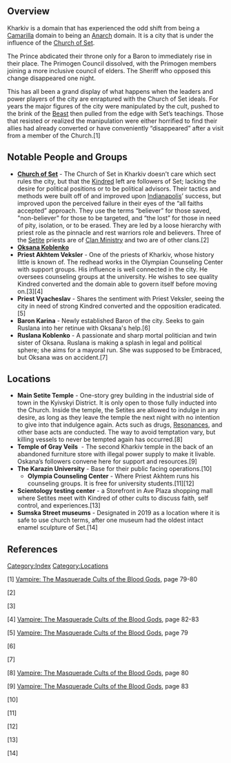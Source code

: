 ## Overview

Kharkiv is a domain that has experienced the odd shift from being a
[Camarilla](./camarilla.md)
domain to being an
[Anarch](./anarch.md) domain. It
is a city that is under the influence of the
[Church of Set](./church_set.md).

The Prince abdicated their throne only for a Baron to immediately rise
in their place. The Primogen Council dissolved, with the Primogen
members joining a more inclusive council of elders. The Sheriff who
opposed this change disappeared one night.

This has all been a grand display of what happens when the leaders and
power players of the city are enraptured with the Church of Set ideals.
For years the major figures of the city were manipulated by the cult,
pushed to the brink of the
<a href="Beast" class="wikilink" title="Beast">Beast</a> then pulled
from the edge with Set’s teachings. Those that resisted or realized the
manipulation were either horrified to find their allies had already
converted or have conveniently “disappeared” after a visit from a member
of the Church.[1]

## Notable People and Groups

- **[Church of Set](./church_set.md)** - The Church of Set in Kharkiv doesn't care which sect rules
  the city, but that the
  <a href="Kindred" class="wikilink" title="Kindred">Kindred</a> left
  are followers of Set; lacking the desire for political positions or to
  be political advisors. Their tactics and methods were built off of and
  improved upon [Indianapolis](./indianapolis_in.md)’ success, but improved upon the
  perceived failure in their eyes of the “all faiths accepted” approach.
  They use the terms “believer” for those saved, "non-believer" for
  those to be targeted, and “the lost” for those in need of pity,
  isolation, or to be erased. They are led by a loose hierarchy with
  priest role as the pinnacle and rest warriors role and believers.
  Three of the
  [Setite](./church_set.md)
  priests are of
  [Clan Ministry](./ministry.md) and two are of other clans.[2]
- **<a href="Oksana_Koblenko" class="wikilink"
  title="Oksana Koblenko">Oksana Koblenko</a>**
- **Priest Akhtem Veksler** - One of the priests of Kharkiv, whose
  history little is known of. The redhead works in the Olympian
  Counseling Center with support groups. His influence is well connected
  in the city. He oversees counseling groups at the university. He
  wishes to see quality Kindred converted and the domain able to govern
  itself before moving on.[3][4]
- **Priest Vyacheslav** - Shares the sentiment with Priest Veksler,
  seeing the city in need of strong Kindred converted and the opposition
  eradicated.[5]
- **Baron Karina** - Newly established Baron of the city. Seeks to gain
  Ruslana into her retinue with Oksana's help.[6]
- **Ruslana Koblenko** - A passionate and sharp mortal politician and
  twin sister of Oksana. Ruslana is making a splash in legal and
  political sphere; she aims for a mayoral run. She was supposed to be
  Embraced, but Oksana was on accident.[7]

## Locations

- **Main Setite Temple** - One-story grey building in the industrial
  side of town in the Kyivskyi District. It is only open to those fully
  inducted into the Church. Inside the temple, the Setites are allowed
  to indulge in any desire, as long as they leave the temple the next
  night with no intention to give into that indulgence again. Acts such
  as drugs,
  [Resonances](./resonance.md),
  and other base acts are conducted. The way to avoid temptation vary,
  but killing vessels to never be tempted again has occurred.[8]
- **Temple of Gray Veils**  - The second Kharkiv temple in the back of
  an abandoned furniture store with illegal power supply to make it
  livable. Oskana’s followers convene here for support and resources.[9]
- **The Karazin University** - Base for their public facing
  operations.[10]
  - **Olympia Counseling Center** - Where Priest Akhtem runs his
    counseling groups. It is free for university students.[11][12]
- **Scientology testing center** - a Storefront in Ave Plaza shopping
  mall where Setites meet with Kindred of other cults to discuss faith,
  self control, and experiences.[13] 
- **Sumska Street museums** - Designated in 2019 as a location where it
  is safe to use church terms, after one museum had the oldest intact
  enamel sculpture of Set.[14]

## References

<a href="Category:Index" class="wikilink"
title="Category:Index">Category:Index</a>
<a href="Category:Locations" class="wikilink"
title="Category:Locations">Category:Locations</a>

[1] <a href="Vampire:_The_Masquerade_Cults_of_the_Blood_Gods"
class="wikilink"
title="Vampire: The Masquerade Cults of the Blood Gods">Vampire: The
Masquerade Cults of the Blood Gods</a>, page 79-80

[2]

[3]

[4] <a href="Vampire:_The_Masquerade_Cults_of_the_Blood_Gods"
class="wikilink"
title="Vampire: The Masquerade Cults of the Blood Gods">Vampire: The
Masquerade Cults of the Blood Gods</a>, page 82-83

[5] <a href="Vampire:_The_Masquerade_Cults_of_the_Blood_Gods"
class="wikilink"
title="Vampire: The Masquerade Cults of the Blood Gods">Vampire: The
Masquerade Cults of the Blood Gods</a>, page 79

[6]

[7]

[8] <a href="Vampire:_The_Masquerade_Cults_of_the_Blood_Gods"
class="wikilink"
title="Vampire: The Masquerade Cults of the Blood Gods">Vampire: The
Masquerade Cults of the Blood Gods</a>, page 80

[9] <a href="Vampire:_The_Masquerade_Cults_of_the_Blood_Gods"
class="wikilink"
title="Vampire: The Masquerade Cults of the Blood Gods">Vampire: The
Masquerade Cults of the Blood Gods</a>, page 83

[10]

[11]

[12]

[13]

[14]
